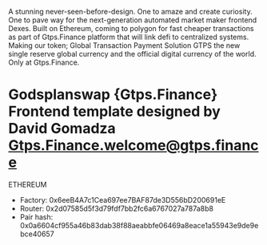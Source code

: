 A stunning never-seen-before-design. One to amaze and create curiosity. One to pave way for the next-generation automated market maker frontend Dexes. Built on Ethereum, coming to polygon for fast cheaper transactions as part of Gtps.Finance platform that will link defi to centralized systems. Making our token; Global Transaction Payment Solution GTPS the new single reserve global currency and the official digital currency of the world. Only at Gtps.Finance.

# Godsplanswap {Gtps.Finance} Frontend template designed by David Gomadza Gtps.Finance.welcome@gtps.finance


ETHEREUM

- Factory: 0x6eeB4A7c1Cea697ee7BAF87de3D556bD200691eE
- Router: 0x2d07585d5f3d79fdf7bb2fc6a6767027a787a8b8
- Pair hash: 0x0a6604cf955a46b83dab38f88aeabbfe06469a8eace1a55943e9de9ebce40657
